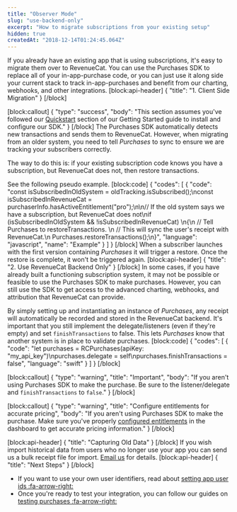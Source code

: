 ```yaml
---
title: "Observer Mode"
slug: "use-backend-only"
excerpt: "How to migrate subscriptions from your existing setup"
hidden: true
createdAt: "2018-12-14T01:24:45.064Z"
---
```

If you already have an existing app that is using subscriptions, it's easy to migrate them over to RevenueCat. You can use the Purchases SDK to replace all of your in-app-purchase code, or you can just use it along side your current stack to track in-app-purchases and benefit from our charting, webhooks, and other integrations.
[block:api-header]
{
  "title": "1. Client Side Migration"
}
[/block]

[block:callout]
{
  "type": "success",
  "body": "This section assumes you've followed our [Quickstart](doc:getting-started-1) section of our Getting Started guide to install and configure our SDK."
}
[/block]
The Purchases SDK automatically detects new transactions and sends them to RevenueCat. However, when migrating from an older system, you need to tell *Purchases* to sync to ensure we are tracking your subscribers correctly.

The way to do this is: if your existing subscription code knows you have a subscription, but RevenueCat does not, then restore transactions. 

See the following pseudo example.
[block:code]
{
  "codes": [
    {
      "code": "const isSubscribedInOldSystem = oldTracking.isSubscribed();\nconst isSubscribedInRevenueCat = purchaserInfo.hasActiveEntitlement(\"pro\");\n\n// If the old system says we have a subscription, but RevenueCat does not\nif (isSubscribedInOldSystem && !isSubscribedInRevenueCat) \n{\n  // Tell Purchases to restoreTransactions. \n  // This will sync the user's receipt with RevenueCat.\n  Purchases.restoreTransactions();\n}",
      "language": "javascript",
      "name": "Example"
    }
  ]
}
[/block]
When a subscriber launches with the first version containing *Purchases* it will trigger a restore. Once the restore is complete, it won't be triggered again.
[block:api-header]
{
  "title": "2. Use RevenueCat Backend Only"
}
[/block]
In some cases, if you have already built a functioning subscription system, it may not be possible or feasible to use the Purchases SDK to make purchases. However, you can still use the SDK to get access to the advanced charting, webhooks, and attribution that RevenueCat can provide.

By simply setting up and instantiating an instance of *Purchases*, any receipt will automatically be recorded and stored in the RevenueCat backend. It's important that you still implement the delegate/listeners (even if they're empty) and set `finishTransactions` to false. This lets *Purchases* know that another system is in place to validate purchases.
[block:code]
{
  "codes": [
    {
      "code": "let purchases = RCPurchases(apiKey: \"my_api_key\")\npurchases.delegate = self\npurchases.finishTransactions = false",
      "language": "swift"
    }
  ]
}
[/block]

[block:callout]
{
  "type": "warning",
  "title": "Important",
  "body": "If you aren't using Purchases SDK to make the purchase. Be sure to the listener/delegate and `finishTransactions` to `false`."
}
[/block]

[block:callout]
{
  "type": "warning",
  "title": "Configure entitlements for accurate pricing",
  "body": "If you aren't using Purchases SDK to make the purchase. Make sure you've properly [configured entitlements](doc:entitlements) in the dashboard to get accurate pricing information."
}
[/block]

[block:api-header]
{
  "title": "Capturing Old Data"
}
[/block]
If you wish import historical data from users who no longer use your app you can send us a bulk receipt file for import. [Email us](mailto:jacob@revenuecat.com) for details.
[block:api-header]
{
  "title": "Next Steps"
}
[/block]
* If you want to use your own user identifiers, read about [setting app user ids :fa-arrow-right:](doc:user-ids)
* Once you're ready to test your integration, you can follow our guides on [testing purchases :fa-arrow-right:](doc:testing-purchases)